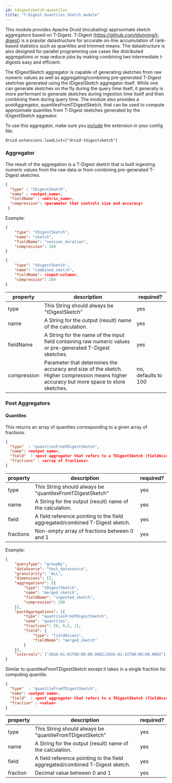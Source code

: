```yaml
---
id: tdigestsketch-quantiles
title: "T-Digest Quantiles Sketch module"
---
```


<!--
  ~ Licensed to the Apache Software Foundation (ASF) under one
  ~ or more contributor license agreements.  See the NOTICE file
  ~ distributed with this work for additional information
  ~ regarding copyright ownership.  The ASF licenses this file
  ~ to you under the Apache License, Version 2.0 (the
  ~ "License"); you may not use this file except in compliance
  ~ with the License.  You may obtain a copy of the License at
  ~
  ~   http://www.apache.org/licenses/LICENSE-2.0
  ~
  ~ Unless required by applicable law or agreed to in writing,
  ~ software distributed under the License is distributed on an
  ~ "AS IS" BASIS, WITHOUT WARRANTIES OR CONDITIONS OF ANY
  ~ KIND, either express or implied.  See the License for the
  ~ specific language governing permissions and limitations
  ~ under the License.
  -->


This module provides Apache Druid (incubating) approximate sketch aggregators based on T-Digest.
T-Digest (https://github.com/tdunning/t-digest) is a popular datastructure for accurate on-line accumulation of
rank-based statistics such as quantiles and trimmed means.
The datastructure is also designed for parallel programming use cases like distributed aggregations or map reduce jobs by making combining two intermediate t-digests easy and efficient.

The tDigestSketch aggregator is capable of generating sketches from raw numeric values as well as 
aggregating/combining pre-generated T-Digest sketches generated using the tDigestSketch aggregator itself.
While one can generate sketches on the fly during the query time itself, it generally is more performant
to generate sketches during ingestion time itself and then combining them during query time.
The module also provides a postAggregator, quantilesFromTDigestSketch, that can be used to compute approximate 
quantiles from T-Digest sketches generated by the tDigestSketch aggreator.

To use this aggregator, make sure you [include](../../development/extensions.md#loading-extensions) the extension in your config file:

```
druid.extensions.loadList=["druid-tdigestsketch"]
```

### Aggregator

The result of the aggregation is a T-Digest sketch that is built ingesting numeric values from the raw data or from
combining pre-generated T-Digest sketches.

```json
{
  "type" : "tDigestSketch",
  "name" : <output_name>,
  "fieldName" : <metric_name>,
  "compression": <parameter that controls size and accuracy>
 }
```

Example:

```json
{
	"type": "tDigestSketch",
	"name": "sketch",
	"fieldName": "session_duration",
	"compression": 200
}
```

```json
{
	"type": "tDigestSketch",
	"name": "combined_sketch",
	"fieldName": <input-column>,
	"compression": 200
}
```

|property|description|required?|
|--------|-----------|---------|
|type|This String should always be "tDigestSketch"|yes|
|name|A String for the output (result) name of the calculation.|yes|
|fieldName|A String for the name of the input field containing raw numeric values or pre-generated T-Digest sketches.|yes|
|compression|Parameter that determines the accuracy and size of the sketch. Higher compression means higher accuracy but more space to store sketches.|no, defaults to 100|


### Post Aggregators

#### Quantiles

This returns an array of quantiles corresponding to a given array of fractions.

```json
{
  "type"  : "quantilesFromTDigestSketch",
  "name": <output name>,
  "field"  : <post aggregator that refers to a TDigestSketch (fieldAccess or another post aggregator)>,
  "fractions" : <array of fractions>
}
```

|property|description|required?|
|--------|-----------|---------|
|type|This String should always be "quantilesFromTDigestSketch"|yes|
|name|A String for the output (result) name of the calculation.|yes|
|field|A field reference pointing to the field aggregated/combined T-Digest sketch.|yes|
|fractions|Non-empty array of fractions between 0 and 1|yes|

Example:

```json
{
	"queryType": "groupBy",
	"dataSource": "test_datasource",
	"granularity": "ALL",
	"dimensions": [],
	"aggregations": [{
		"type": "tDigestSketch",
		"name": "merged_sketch",
		"fieldName": "ingested_sketch",
		"compression": 200
	}],
	"postAggregations": [{
		"type": "quantilesFromTDigestSketch",
		"name": "quantiles",
		"fractions": [0, 0.5, 1],
		"field": {
			"type": "fieldAccess",
			"fieldName": "merged_sketch"
		}
	}],
	"intervals": ["2016-01-01T00:00:00.000Z/2016-01-31T00:00:00.000Z"]
}
```

Similar to quantilesFromTDigestSketch except it takes in a single fraction for computing quantile.

```json
{
  "type"  : "quantileFromTDigestSketch",
  "name": <output name>,
  "field"  : <post aggregator that refers to a TDigestSketch (fieldAccess or another post aggregator)>,
  "fraction" : <value>
}
```

|property|description|required?|
|--------|-----------|---------|
|type|This String should always be "quantileFromTDigestSketch"|yes|
|name|A String for the output (result) name of the calculation.|yes|
|field|A field reference pointing to the field aggregated/combined T-Digest sketch.|yes|
|fraction|Decimal value between 0 and 1|yes|

